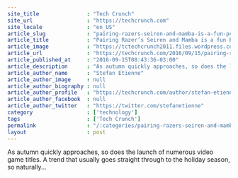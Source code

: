 ```yaml
---
site_title               : "Tech Crunch"
site_url                 : "https://techcrunch.com"
site_locale              : "en_US"
article_slug             : "pairing-razers-seiren-and-mamba-is-a-fun-pc-gaming-idea-but-its-costly"
article_title            : "Pairing Razer’s Seiren and Mamba is a fun PC gaming idea, but it’s costly"
article_image            : "https://tctechcrunch2011.files.wordpress.com/2016/09/dsc_2604.jpg?w=764&h=400&crop=1"
article_url              : "https://techcrunch.com/2016/09/15/pairing-razers-seiren-and-mamba-is-a-fun-gaming-idea-but-its-costly/"
article_published_at     : "2016-09-15T08:43:36-03:00"
article_description      : "As autumn quickly approaches, so does the launch of numerous video game titles. A trend that usually goes straight through to the holiday season, so naturally..."
article_author_name      : "Stefan Etienne"
article_author_image     : null
article_author_biography : null
article_author_profile   : "https://techcrunch.com/author/stefan-etienne/"
article_author_facebook  : null
article_author_twitter   : "https://twitter.com/stefanetienne"
category                 : ['technology']
tags                     : ['Tech Crunch']
permalink                : "/:categories/pairing-razers-seiren-and-mamba-is-a-fun-pc-gaming-idea-but-its-costly/"
layout                   : post
---
```


As autumn quickly approaches, so does the launch of numerous video game titles. A trend that usually goes straight through to the holiday season, so naturally...

